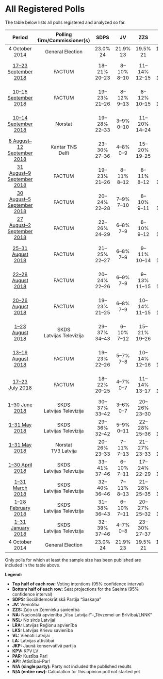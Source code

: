 # All Registered Polls

The table below lists all polls registered and analyzed so far.

| Period     | Polling firm/Commissioner(s) | SDPS | JV | ZZS | NA | NSL | LRA | LKS | VL | LA | JKP | KPV | PAR | AP! |
|:----------:|:----------------------------:|:--:|:--:|:--:|:--:|:--:|:--:|:--:|:--:|:--:|:--:|:--:|:--:|:--:|
| 4 October 2014 | General Election | 23.0% <br> 24 | 21.9% <br> 23 | 19.5% <br> 21 | 16.6% <br> 17 | 6.8% <br> 7 | 6.7% <br> 8 | 1.6% <br> 0 | 1.2% <br> 0 | 0.9% <br> 0 | 0.7% <br> 0 | 0.0% <br> 0 | 0.0% <br> 0 | 0.9% <br> 0 |
| [17–23 September 2018](2018-09-23-FACTUM.html) | FACTUM | 18–21% <br> 20–23 | 8–10% <br> 8–10 | 11–14% <br> 12–15 | 11–14% <br> 12–14 | N/A <br> N/A | 2–4% <br> 0 | 2–3% <br> 0 | N/A <br> N/A | N/A <br> N/A | 15–18% <br> 15–20 | 10–12% <br> 10–14 | N/A <br> N/A | 10–12% <br> 10–14 |
| [10–16 September 2018](2018-09-16-FACTUM.html) | FACTUM | 19–23% <br> 21–26 | 8–12% <br> 9–13 | 8–12% <br> 10–15 | 11–15% <br> 12–17 | N/A <br> N/A | 2–4% <br> 0 | 2–4% <br> 0 | N/A <br> N/A | N/A <br> N/A | 12–16% <br> 13–18 | 9–13% <br> 10–14 | N/A <br> N/A | 10–14% <br> 11–15 |
| [10–14 September 2018](2018-09-14-Norstat.html) | Norstat | 19–28% <br> 22–33 | 3–9% <br> 0–10 | 11–20% <br> 14–24 | 6–13% <br> 6–15 | N/A <br> N/A | 1–5% <br> 0 | 2–6% <br> 0–7 | N/A <br> N/A | N/A <br> N/A | 7–14% <br> 8–16 | 10–18% <br> 11–20 | N/A <br> N/A | 5–11% <br> 0–13 |
| [8 August–12 September 2018](2018-09-12-KantarTNS.html) | Kantar TNS <br> Delfi | 23–30% <br> 27–36 | 4–8% <br> 0–9 | 15–20% <br> 19–25 | 6–10% <br> 6–12 | 0–1% <br> 0 | 0–2% <br> 0 | 0–2% <br> 0 | N/A <br> N/A | N/A <br> N/A | 7–12% <br> 8–15 | 14–19% <br> 16–23 | N/A <br> N/A | 5–9% <br> 0 |
| [31 August–9 September 2018](2018-09-09-FACTUM.html) | FACTUM | 19–23% <br> 21–26 | 8–11% <br> 8–12 | 8–11% <br> 8–12 | 12–16% <br> 13–18 | N/A <br> N/A | 3–5% <br> 0–7 | 2–4% <br> 0 | N/A <br> N/A | N/A <br> N/A | 13–17% <br> 15–20 | 11–15% <br> 12–17 | N/A <br> N/A | 8–11% <br> 8–12 |
| [30 August–5 September 2018](2018-09-05-FACTUM.html) | FACTUM | 20–24% <br> 22–28 | 7–9% <br> 7–10 | 8–10% <br> 9–11 | 12–15% <br> 13–17 | N/A <br> N/A | 3–5% <br> 0–7 | 1–3% <br> 0 | N/A <br> N/A | N/A <br> N/A | 13–17% <br> 15–20 | 12–15% <br> 13–16 | N/A <br> N/A | 9–11% <br> 9–13 |
| [27 August–2 September 2018](2018-09-02-FACTUM.html) | FACTUM | 22–26% <br> 24–29 | 6–8% <br> 7–9 | 8–10% <br> 9–12 | 11–14% <br> 12–15 | N/A <br> N/A | 2–4% <br> 0 | 1–3% <br> 0 | N/A <br> N/A | N/A <br> N/A | 13–17% <br> 15–19 | 11–14% <br> 12–15 | N/A <br> N/A | 10–13% <br> 10–14 |
| [25–31 August 2018](2018-08-31-FACTUM.html) | FACTUM | 21–25% <br> 22–27 | 6–8% <br> 7–9 | 9–11% <br> 10–14 | 10–13% <br> 12–15 | N/A <br> N/A | 2–4% <br> 0 | 2–4% <br> 0 | N/A <br> N/A | N/A <br> N/A | 13–16% <br> 15–18 | 11–14% <br> 12–15 | N/A <br> N/A | 10–13% <br> 12–15 |
| [22–28 August 2018](2018-08-28-FACTUM.html) | FACTUM | 20–24% <br> 22–26 | 6–9% <br> 7–9 | 9–13% <br> 11–15 | 10–14% <br> 12–15 | N/A <br> N/A | 1–3% <br> 0 | 2–4% <br> 0 | N/A <br> N/A | N/A <br> N/A | 11–15% <br> 13–16 | 13–17% <br> 14–18 | N/A <br> N/A | 9–13% <br> 10–14 |
| [20–26 August 2018](2018-08-26-FACTUM.html) | FACTUM | 19–23% <br> 21–25 | 6–8% <br> 7–9 | 10–14% <br> 11–15 | 10–14% <br> 12–15 | N/A <br> N/A | 1–3% <br> 0 | 1–3% <br> 0 | N/A <br> N/A | N/A <br> N/A | 10–14% <br> 12–15 | 15–19% <br> 16–20 | N/A <br> N/A | 9–13% <br> 10–14 |
| [1–23 August 2018](2018-08-23-SKDS.html) | SKDS <br> Latvijas Televīzija | 29–37% <br> 34–43 | 6–10% <br> 7–12 | 15–21% <br> 19–26 | 7–12% <br> 8–15 | 2–4% <br> 0 | 3–6% <br> 0–8 | 1–3% <br> 0 | N/A <br> N/A | N/A <br> N/A | 3–6% <br> 0–7 | 9–14% <br> 11–17 | N/A <br> N/A | 3–7% <br> 0 |
| [13–19 August 2018](2018-08-19-FACTUM.html) | FACTUM | 19–23% <br> 22–26 | 5–7% <br> 7–8 | 10–14% <br> 12–16 | 10–14% <br> 12–15 | 1–2% <br> 0 | 3–5% <br> 0 | 3–5% <br> 0 | N/A <br> N/A | N/A <br> N/A | 9–12% <br> 9–13 | 14–18% <br> 16–20 | N/A <br> N/A | 9–12% <br> 10–13 |
| [17–23 July 2018](2018-07-23-FACTUM.html) | FACTUM | 18–22% <br> 20–25 | 4–7% <br> 0–7 | 11–14% <br> 13–17 | 13–17% <br> 13–18 | 1–2% <br> 0 | 3–5% <br> 0–7 | 1–3% <br> 0 | N/A <br> N/A | N/A <br> N/A | 9–12% <br> 8–15 | 13–17% <br> 13–18 | 10–13% <br> 10–15 | N/A <br> N/A |
| [1–30 June 2018](2018-06-30-SKDS.html) | SKDS <br> Latvijas Televīzija | 30–37% <br> 33–42 | 3–6% <br> 0–7 | 20–26% <br> 23–30 | 8–12% <br> 8–14 | 1–4% <br> 0 | 2–4% <br> 0 | 1–3% <br> 0 | N/A <br> N/A | N/A <br> N/A | 5–9% <br> 0–9 | 5–9% <br> 6–10 | 6–10% <br> 7–11 | N/A <br> N/A |
| [1–31 May 2018](2018-05-31-SKDS.html) | SKDS <br> Latvijas Televīzija | 29–36% <br> 32–42 | 5–9% <br> 0–11 | 22–28% <br> 25–36 | 10–15% <br> 11–18 | 2–4% <br> 0 | 2–5% <br> 0 | 1–4% <br> 0 | N/A <br> N/A | N/A <br> N/A | 3–6% <br> 0–7 | 4–7% <br> 0–9 | 4–7% <br> 0–8 | N/A <br> N/A |
| [1–31 May 2018](2018-05-31-Norstat.html) | Norstat <br> TV3 Latvija | 20–26% <br> 23–33 | 7–11% <br> 7–13 | 21–27% <br> 23–33 | 10–15% <br> 13–18 | 2–4% <br> 0 | 3–6% <br> 0–8 | N/A <br> N/A | N/A <br> N/A | 2–4% <br> 0 | 7–11% <br> 8–13 | 4–7% <br> 0–8 | 4–7% <br> 0–8 | N/A <br> N/A |
| [1–30 April 2018](2018-04-30-SKDS.html) | SKDS <br> Latvijas Televīzija | 33–41% <br> 37–46 | 6–10% <br> 7–11 | 17–24% <br> 22–29 | 11–16% <br> 12–19 | N/A <br> N/A | 3–6% <br> 0–7 | N/A <br> N/A | 2–5% <br> 0 | N/A <br> N/A | 4–8% <br> 0–9 | 3–6% <br> 0–6 | 2–4% <br> 0 | N/A <br> N/A |
| [1–31 March 2018](2018-03-31-SKDS.html) | SKDS <br> Latvijas Televīzija | 32–40% <br> 36–46 | 7–11% <br> 8–13 | 21–28% <br> 25–35 | 9–14% <br> 10–17 | 1–3% <br> 0 | 2–5% <br> 0 | 1–3% <br> 0 | 0–2% <br> 0 | 1–3% <br> 0 | 5–9% <br> 0–10 | 2–5% <br> 0 | 1–4% <br> 0 | N/A <br> N/A |
| [1–28 February 2018](2018-02-28-SKDS.html) | SKDS <br> Latvijas Televīzija | 31–38% <br> 36–43 | 6–10% <br> 7–11 | 20–27% <br> 25–32 | 10–15% <br> 12–19 | N/A <br> N/A | 2–5% <br> 0–6 | N/A <br> N/A | N/A <br> N/A | N/A <br> N/A | 5–9% <br> 0–11 | 2–5% <br> 0 | N/A <br> N/A | N/A <br> N/A |
| [1–31 January 2018](2018-01-31-SKDS.html) | SKDS <br> Latvijas Televīzija | 32–39% <br> 37–46 | 4–7% <br> 0–8 | 23–30% <br> 27–37 | 8–13% <br> 9–17 | 1–3% <br> 0 | 3–6% <br> 0–7 | N/A <br> N/A | N/A <br> N/A | N/A <br> N/A | 5–10% <br> 7–11 | 2–5% <br> 0–6 | 1–4% <br> 0 | N/A <br> N/A |
| 4 October 2014 | General Election | 23.0% <br> 24 | 21.9% <br> 23 | 19.5% <br> 21 | 16.6% <br> 17 | 6.8% <br> 7 | 6.7% <br> 8 | 1.6% <br> 0 | 1.2% <br> 0 | 0.9% <br> 0 | 0.7% <br> 0 | 0.0% <br> 0 | 0.0% <br> 0 | 0.9% <br> 0 |

Only polls for which at least the sample size has been published are included in the table above.

**Legend:**
+ **Top half of each row:** Voting intentions (95% confidence interval)
+ **Bottom half of each row:** Seat projections for the Saeima (95% confidence interval)
+ **SDPS:** Sociāldemokrātiskā Partija “Saskaņa”
+ **JV:** Vienotība
+ **ZZS:** Zaļo un Zemnieku savienība
+ **NA:** Nacionālā apvienība „Visu Latvijai!”–„Tēvzemei un Brīvībai/LNNK”
+ **NSL:** No sirds Latvijai
+ **LRA:** Latvijas Reģionu apvienība
+ **LKS:** Latvijas Krievu savienība
+ **VL:** Vienoti Latvijai
+ **LA:** Latvijas attīstībai
+ **JKP:** Jaunā konservatīvā partija
+ **KPV:** KPV LV
+ **PAR:** Kustība Par!
+ **AP!:** Attīstībai–Par!
+ **N/A (single party):** Party not included the published results
+ **N/A (entire row):** Calculation for this opinion poll not started yet

